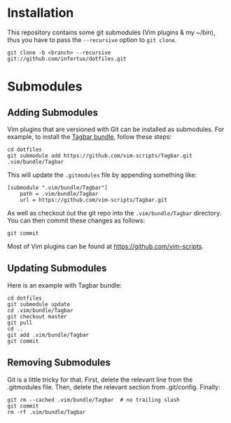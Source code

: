 Installation
============

This repository contains some git submodules (Vim plugins & my ~/bin), thus you
have to pass the `--recursive` option to `git clone`.

    git clone -b <branch> --recursive git://github.com/infertux/dotfiles.git


Submodules
==========

Adding Submodules
-----------------

Vim plugins that are versioned with Git can be installed as submodules.
For example, to install the [Tagbar bundle][Tagbar], follow these steps:

    cd dotfiles
    git submodule add https://github.com/vim-scripts/Tagbar.git .vim/bundle/Tagbar

This will update the `.gitmodules` file by appending something like:

    [submodule ".vim/bundle/Tagbar"]
        path = .vim/bundle/Tagbar
        url = https://github.com/vim-scripts/Tagbar.git

As well as checkout out the git repo into the
`.vim/bundle/Tagbar` directory. You can then commit these changes
as follows:

    git commit

Most of Vim plugins can be found at https://github.com/vim-scripts.

Updating Submodules
-------------------

Here is an example with Tagbar bundle:

    cd dotfiles
    git submodule update
    cd .vim/bundle/Tagbar
    git checkout master
    git pull
    cd ..
    git add .vim/bundle/Tagbar
    git commit

Removing Submodules
-------------------

Git is a little tricky for that.
First, delete the relevant line from the .gitmodules file.
Then, delete the relevant section from .git/config.
Finally:

    git rm --cached .vim/bundle/Tagbar  # no trailing slash
    git commit
    rm -rf .vim/bundle/Tagbar


[Tagbar]: https://github.com/vim-scripts/Tagbar

